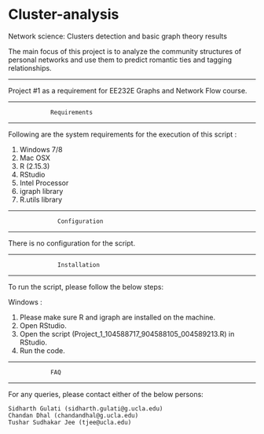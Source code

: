 # Cluster-analysis
Network science: Clusters detection and basic graph theory results

The main focus of this project is to analyze the community structures of personal networks and use them to predict romantic ties and tagging relationships.

--------------------------------------------------------------------
Project #1 as a requirement for EE232E Graphs and Network Flow course.


--------------------------------------------------------------------

			    Requirements

--------------------------------------------------------------------
Following are the system requirements for the execution of this script :

1) Windows 7/8
2) Mac OSX
3) R (2.15.3)
4) RStudio
5) Intel Processor
6) igraph library
7) R.utils library

--------------------------------------------------------------------

			      Configuration

--------------------------------------------------------------------
There is no configuration for the script.

--------------------------------------------------------------------

			      Installation

--------------------------------------------------------------------
To run the script, please follow the below steps:


Windows :

1) Please make sure R and igraph are installed on the machine.
2) Open RStudio.
3) Open the script (Project_1_104588717_904588105_004589213.R) in RStudio.
4) Run the code.


--------------------------------------------------------------------

				FAQ

--------------------------------------------------------------------
For any queries, please contact either of the below persons:

	Sidharth Gulati (sidharth.gulati@g.ucla.edu)
	Chandan Dhal (chandandhal@g.ucla.edu)
	Tushar Sudhakar Jee (tjee@ucla.edu)
